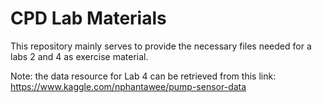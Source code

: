 # CPD Lab Materials

This repository mainly serves to provide the necessary files needed for a labs 2 and 4 as exercise material. 

Note: the data resource for Lab 4 can be retrieved from this link:
https://www.kaggle.com/nphantawee/pump-sensor-data 

